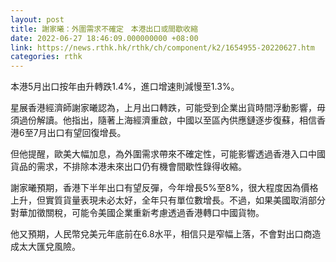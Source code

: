 ```yaml
---
layout: post
title: 謝家曦：外圍需求不確定　本港出口或間歇收縮
date: 2022-06-27 18:46:09.000000000 +08:00
link: https://news.rthk.hk/rthk/ch/component/k2/1654955-20220627.htm
categories: rthk
---
```


本港5月出口按年由升轉跌1.4%，進口增速則減慢至1.3%。

星展香港經濟師謝家曦認為，上月出口轉跌，可能受到企業出貨時間浮動影響，毋須過份解讀。他指出，隨著上海經濟重啟，中國以至區內供應鏈逐步復蘇，相信香港6至7月出口有望回復增長。

但他提醒，歐美大幅加息，為外圍需求帶來不確定性，可能影響透過香港入口中國貨品的需求，不排除本港未來出口仍有機會間歇性錄得收縮。

謝家曦預期，香港下半年出口有望反彈，今年增長5%至8%，很大程度因為價格上升，但實質貨量表現未必太好，全年只有單位數增長。不過，如果美國取消部分對華加徵關稅，可能令美國企業重新考慮透過香港轉口中國貨物。

他又預期，人民幣兌美元年底前在6.8水平，相信只是窄幅上落，不會對出口商造成太大匯兌風險。
